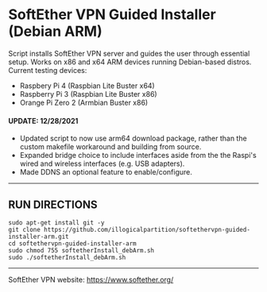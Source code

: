 # SoftEther VPN Guided Installer (Debian ARM)
Script installs SoftEther VPN server and guides the user through essential setup. Works on x86 and x64 ARM devices running Debian-based distros.
Current testing devices:
- Raspbery Pi 4 (Raspbian Lite Buster x64)
- Raspberry Pi 3 (Raspbian Lite Buster x86)
- Orange Pi Zero 2 (Armbian Buster x86)
  
#### UPDATE: 12/28/2021
- Updated script to now use arm64 download package, rather than the custom makefile workaround and building from source. 
- Expanded bridge choice to include interfaces aside from the the Raspi's wired and wireless interfaces (e.g. USB adapters).
- Made DDNS an optional feature to enable/configure.

---

## RUN DIRECTIONS

```
sudo apt-get install git -y
git clone https://github.com/illogicalpartition/softethervpn-guided-installer-arm.git  
cd softethervpn-guided-installer-arm  
sudo chmod 755 softetherInstall_debArm.sh  
sudo ./softetherInstall_debArm.sh  
```

---


SoftEther VPN website: https://www.softether.org/
